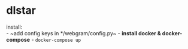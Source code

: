 # dlstar

install:  
    - ~add config keys in */webgram/config.py~
    - **install docker & docker-compose**
    - `docker-compose up`
